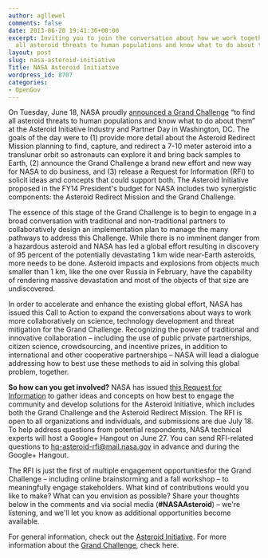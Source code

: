 ```yaml
---
author: agllewel
comments: false
date: 2013-06-20 19:41:36+00:00
excerpt: Inviting you to join the conversation about how we work together to "find
  all asteroid threats to human populations and know what to do about them."
layout: post
slug: nasa-asteroid-initiative
Title: NASA Asteroid Initiative
wordpress_id: 8707
categories:
- OpenGov
---
```


On Tuesday, June 18, NASA proudly [announced a Grand Challenge](http://www.youtube.com/watch?v=f5rsJwsyni4) “to find all asteroid threats to human populations and know what to do about them” at the Asteroid Initiative Industry and Partner Day in Washington, DC. The goals of the day were to (1) provide more detail about the Asteroid Redirect Mission planning to find, capture, and redirect a 7-10 meter asteroid into a translunar orbit so astronauts can explore it and bring back samples to Earth, (2) announce the Grand Challenge a brand new effort and new way for NASA to do business, and (3) release a Request for Information (RFI) to solicit ideas and concepts that could support both. The Asteroid Initiative proposed in the FY14 President's budget for NASA includes two synergistic components: the Asteroid Redirect Mission and the Grand Challenge.

The essence of this stage of the Grand Challenge is to begin to engage in a broad conversation with traditional and non-traditional partners to collaboratively design an implementation plan to manage the many pathways to address this Challenge. While there is no imminent danger from a hazardous asteroid and NASA has led a global effort resulting in discovery of 95 percent of the potentially devastating 1 km wide near-Earth asteroids, more needs to be done. Asteroid impacts and explosions from objects much smaller than 1 km, like the one over Russia in February, have the capability of rendering massive devastation and most of the objects of that size are undiscovered.

In order to accelerate and enhance the existing global effort, NASA has issued this Call to Action to expand the conversations about ways to work more collaboratively on science, technology development and threat mitigation for the Grand Challenge. Recognizing the power of traditional and innovative collaboration – including the use of public private partnerships, citizen science, crowdsourcing, and incentive prizes, in addition to international and other cooperative partnerships – NASA will lead a dialogue addressing how to best use these methods to aid in solving this global problem, together.

**So how can you get involved?**
NASA has issued [this Request for Information](http://www.nasa.gov/mission_pages/asteroids/initiative/asteroid-rfi.html) to gather ideas and concepts on how best to engage the community and develop solutions for the Asteroid Initiative, which includes both the Grand Challenge and the Asteroid Redirect Mission. The RFI is open to all organizations and individuals, and submissions are due July 18. To help address questions from potential respondents, NASA technical experts will host a Google+ Hangout on June 27. You can send RFI-related questions to [hq-asteroid-rfi@mail.nasa.gov](mailto:hq-asteroid-rfi@mail.nasa.gov) in advance and during the Google+ Hangout.

The RFI is just the first of multiple engagement opportunitiesfor the Grand Challenge – including online brainstorming and a fall workshop – to meaningfully engage stakeholders. What kind of contributions would you like to make? What can you envision as possible? Share your thoughts below in the comments and via social media (**#NASAAsteroid**) – we're listening, and we'll let you know as additional opportunities become available.

For general information, check out the [Asteroid Initiative](http://www.nasa.gov/mission_pages/asteroids/initiative/index.html). For more information about the [Grand Challenge](http://www.nasa.gov/mission_pages/asteroids/initiative/grand_challenge.html), check here.
